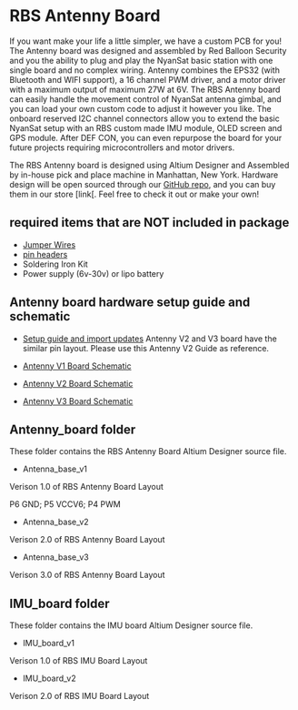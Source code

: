 # RBS Antenny Board 

If you want make your life a little simpler, we have a custom PCB for you! The Antenny board was designed and assembled by Red Balloon Security and you the ability to plug and play the NyanSat basic station with one single board and no complex wiring. Antenny combines the EPS32 (with Bluetooth and WIFI support), a 16 channel PWM driver, and a motor driver with a maximum output of maximum 27W at 6V. The RBS Antenny board can easily handle the movement control of NyanSat antenna gimbal, and you can load your own custom code to adjust it however you like. The onboard reserved I2C channel connectors allow you to extend the basic NyanSat setup with an RBS custom made IMU module, OLED screen and GPS module. After DEF CON, you can even repurpose the board for your future projects requiring microcontrollers and motor drivers.

The RBS Antenny board is designed using Altium Designer and Assembled by in-house pick and place machine in Manhattan, New York. Hardware design will be open sourced through our [GitHub repo](https://github.com/RedBalloonShenanigans/antenny/tree/master/hardware), and you can buy them in our store [link[. Feel free to check it out or make your own!  

## required items that are NOT included in package

- [Jumper Wires](https://www.amazon.com/EDGELEC-Breadboard-Optional-Assorted-Multicolored/dp/B07GD2BWPY/)
- [pin headers](https://www.amazon.com/MCIGICM-Header-2-45mm-Arduino-Connector/dp/B07PKKY8BX/)
- Soldering Iron Kit
- Power supply (6v-30v) or lipo battery

## Antenny board hardware setup guide and schematic

- [Setup guide and import updates](https://github.com/RedBalloonShenanigans/antenny/tree/master/hardware/Antenny_board_hardware_setup_guide.pdf)
Antenny V2 and V3 board have the similar pin layout. Please use this Antenny V2 Guide as reference.

- [Antenny V1 Board Schematic](https://github.com/RedBalloonShenanigans/antenny/tree/master/hardware/Antenny_V1_Schematic.pdf)

- [Antenny V2 Board Schematic](https://github.com/RedBalloonShenanigans/antenny/tree/master/hardware/Antenny_V2_Schematic.pdf)

- [Antenny V3 Board Schematic](https://github.com/RedBalloonShenanigans/antenny/tree/master/hardware/Antenny_V3_Schematic.pdf)

## Antenny_board folder

These folder contains the RBS Antenny Board Altium Designer source file. 

- Antenna_base_v1

Verison 1.0 of RBS Antenny Board Layout

P6 GND; P5 VCCV6; P4 PWM

- Antenna_base_v2

Verison 2.0 of RBS Antenny Board Layout

- Antenna_base_v3

Verison 3.0 of RBS Antenny Board Layout

## IMU_board folder 

These folder contains the IMU board Altium Designer source file. 

- IMU_board_v1

Verison 1.0 of RBS IMU Board Layout

- IMU_board_v2

Verison 2.0 of RBS IMU Board Layout